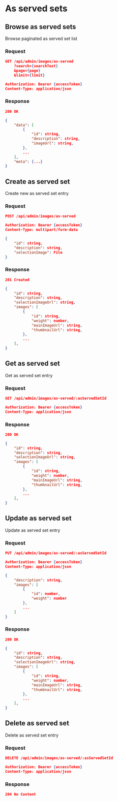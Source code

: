 # As served sets

## Browse as served sets

Browse paginated as served set list

### Request

```json
GET /api/admin/images/as-served
    ?search={searchText}
    &page={page}
    &limit={limit}

Authorization: Bearer {accessToken}
Content-Type: application/json
```

### Response

```json
200 OK

{
    "data": [
        {
            "id": string,
            "description": string,
            "imageUrl": string,
        },
        ...
    ],
    "meta": {...}
}
```

## Create as served set

Create new as served set entry

### Request

```json
POST /api/admin/images/as-served

Authorization: Bearer {accessToken}
Content-Type: multipart/form-data

{
    "id": string,
    "description": string,
    "selectionImage": File
}
```

### Response

```json
201 Created

{
    "id": string,
    "description": string,
    "selectionImageUrl": string,
    "images": [
        {
            "id": string,
            "weight": number,
            "mainImageUrl": string,
            "thumbnailUrl": string,
        },
        ...
    ],
}
```

## Get as served set

Get as served set entry

### Request

```json
GET /api/admin/images/as-served/:asServedSetId

Authorization: Bearer {accessToken}
Content-Type: application/json
```

### Response

```json
200 OK

{
    "id": string,
    "description": string,
    "selectionImageUrl": string,
    "images": [
        {
            "id": string,
            "weight": number,
            "mainImageUrl": string,
            "thumbnailUrl": string,
        },
        ...
    ],
}
```

## Update as served set

Update as served set entry

### Request

```json
PUT /api/admin/images/as-served/:asServedSetId

Authorization: Bearer {accessToken}
Content-Type: application/json

{
    "description": string,
    "images": [
        {
            "id": number,
            "weight": number
        },
        ...
    ]
}
```

### Response

```json
200 OK

{
    "id": string,
    "description": string,
    "selectionImageUrl": string,
    "images": [
        {
            "id": string,
            "weight": number,
            "mainImageUrl": string,
            "thumbnailUrl": string,
        },
        ...
    ],
}
```

## Delete as served set

Delete as served set entry

### Request

```json
DELETE /api/admin/images/as-served/:asServedSetId

Authorization: Bearer {accessToken}
Content-Type: application/json
```

### Response

```json
204 No Content
```
